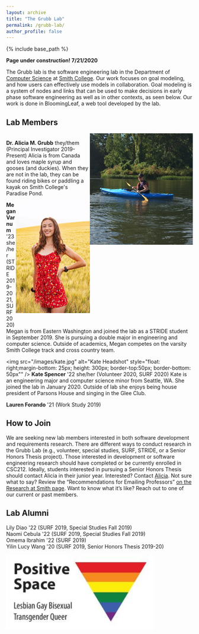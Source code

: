 ```yaml
---
layout: archive
title: "The Grubb Lab"
permalink: /grubb-lab/
author_profile: false
---
```

{% include base_path %}

**Page under construction! 7/21/2020**

The Grubb lab is the software engineering lab in the Department of [Computer Science](http://cs.smith.edu/) at [Smith College](www.smith.edu). Our work focuses on goal modeling, and how users can effectively use models in collaboration. Goal modeling is a system of nodes and links that can be used to make decisions in early phase software engineering as well as in other contexts, as seen below. Our work is done in BloomingLeaf, a web tool developed by the lab. 

## Lab Members


<img src="/images/paddling.jpg"
     alt="Alicia Paddling on Paradise Pond"
     style=" float: right; margin-bottom: 25px; height: 300px; border-top:50px; border-bottom: 50px" />    
**Dr. Alicia M. Grubb** they/them (Principal Investigator 2019-Present)
Alicia is from Canada and loves maple syrup and gooses (and duckies). When they are not in the lab, they can be found riding bikes or paddling a kayak on Smith College's Paradise Pond.



<img src="/images/megan.JPG"
     alt="Megan HeadShot"
     style="float: right; margin-bottom: 25px; height: 300px; border-top:50px; border-bottom: 50px" />
**Megan Varnum** '23 she/her (STRIDE 2019-2021, SURF 2020)
Megan is from Eastern Washington and joined the lab as a STRIDE student in September 2019. She is pursuing a double major in engineering and computer science. Outside of academics, Megan competes on the varsity Smith College track and cross country team.



<img src="/images/kate.jpg"
     alt="Kate Headshot"
     style="float: right;margin-bottom: 25px; height: 300px;  border-top:50px; border-bottom: 50px"" />
**Kate Spencer** '22 she/her (Volunteer 2020, SURF 2020)
  Kate is an engineering major and computer science minor from Seattle, WA. She joined the lab in January 2020. Outside of lab she enjoys being house president of Parsons House and singing in the Glee Club. 


**Lauren Forando** '21 (Work Study 2019)


## How to Join

We are seeking new lab members interested in both software development and requirements research. There are different ways to conduct research in the Grubb Lab (e.g., volunteer, special studies, SURF, STRIDE, or a Senior Honors Thesis project).
Those interested in development or software engineering research should have completed or be currently enrolled in CSC212. Ideally, students interested in pursuing a Senior Honors Thesis should contact Alicia in their junior year.
Interested? Contact [Alicia](amgrubb@smith.edu). Not sure what to say? Review the “Recommendations for Emailing Professors” [on the Research at Smith page](https://www.smith.edu/academics/research-at-smith). Want to know what it’s like? Reach out to one of our current or past members.

## Lab Alumni 

Lily Diao '22 (SURF 2019, Special Studies Fall 2019)  
Naomi Cebula '22 (SURF 2019, Special Studies Fall 2019)  
Omema Ibrahim '22 (SURF 2019)  
Yilin Lucy Wang '20 (SURF 2019, Senior Honors Thesis 2019-20)

<img src="/images/ps.jpg"
     alt="Positive Space, Lesbian, Gay, Bisexual, Transgender, Queer, Rainbow triangle"
     style=" height: 200px;" />
